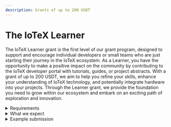 ```yaml
---
description: Grants of up to 200 USDT
---
```


# The IoTeX Learner

The IoTeX Learner grant is the first level of our grant program, designed to support and encourage individual developers or small teams who are just starting their journey in the IoTeX ecosystem. As a Learner, you have the opportunity to make a positive impact on the community by contributing to the IoTeX developer portal with tutorials, guides, or project abstracts. With a grant of up to 200 USDT, we aim to help you refine your skills, enhance your understanding of IoTeX technology, and potentially integrate hardware into your projects. Through the Learner grant, we provide the foundation you need to grow within our ecosystem and embark on an exciting path of exploration and innovation.

<details>

<summary>Requirements</summary>

* Proof of community contribution / specific proven expertise

</details>

<details>

<summary>What we expect</summary>

* Contribute to the IoTeX developer portal with a tutorial, guide, or project abstract.
* Use the hardware in the project if hardware kit requested

</details>

<details>

<summary>Example submission</summary>

* Replicate one of the hardware tutorials in the academy with small changes/adaptions/improvements

#### For a category specific example visit the [_**Grant Verticals**_](../grant-verticals/) page

</details>

